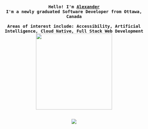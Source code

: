<p align="center">
  <br>
  <br>
  <br>
  <samp><b>Hello! I'm <a href="https://alexbhasin.ca">Alexander</a></b><br><b>I'm a newly graduated Software Developer from Ottawa, Canada</b><br><br><b>Areas of interest include: Accessibility, Artificial Intelligence, Cloud Native, Full Stack Web Development</b></samp>
  <img src="https://i.pinimg.com/originals/6a/9e/52/6a9e52fabde1b32ebdb1bb497739d8b6.gif" width="250" />
</p>

<p align="center">
  <br>
  <img src="https://github-readme-stats.vercel.app/api/top-langs/?username=alexbhas&langs_count=10&layout=compact" />
</p>
